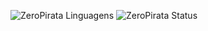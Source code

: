 ![ZeroPirata Linguagens](https://github-readme-stats.vercel.app/api/top-langs/?username=ZeroPirata&show_icons=true&theme=dark)
![ZeroPirata Status](https://github-readme-stats.vercel.app/api?username=ZeroPirata&show_icons=true&theme=dark)
